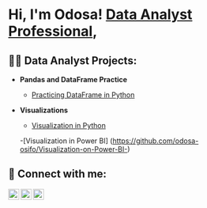 <h1>Hi, I'm Odosa!  <a href="https://www.linkedin.com/in/odosa-osifo-47784a194/">Data Analyst Professional</a>, 

<h2>👨‍💻 Data Analyst Projects:</h2>

- <b>Pandas and DataFrame Practice </b>
  - [Practicing DataFrame in Python](https://colab.research.google.com/drive/10GYAjd0NIpijw1_XDHd1xsqRqILKXYpy)
- <b>Visualizations  </b>
  - [Visualization in Python](https://colab.research.google.com/drive/10YxOk4DIGmLw-ciz4IuzVSkY2IzbLJwA) </b></i>

  -[Visualization in Power BI] (https://github.com/odosa-osifo/Visualization-on-Power-BI-)




<h2> 🤳 Connect with me:</h2>

[<img align="left" alt="JoshMadakor | Twitter" width="22px" src="https://cdn.jsdelivr.net/npm/simple-icons@v3/icons/twitter.svg" />][twitter]
[<img align="left" alt="JoshMadakor | LinkedIn" width="22px" src="https://cdn.jsdelivr.net/npm/simple-icons@v3/icons/linkedin.svg" />][linkedin]
[<img align="left" alt="JoshMadakor | Instagram" width="22px" src="https://cdn.jsdelivr.net/npm/simple-icons@v3/icons/instagram.svg" />][instagram]

[twitter]: https://twitter.com/Frankjnrodosa
[instagram]: https://www.instagram.com/_frankjnr/
[linkedin]: https://linkedin.com/in/odosa-osifo-47784a194

<!--
**odosa-osifo/odosa-osifo** is a ✨ _special_ ✨ repository because its `README.md` (this file) appears on your GitHub profile.

Here are some ideas to get you started:

- 🔭 I’m currently working on ...
- 🌱 I’m currently learning ...
- 👯 I’m looking to collaborate on ...
- 🤔 I’m looking for help with ...
- 💬 Ask me about ...
- 📫 How to reach me: ...
- 😄 Pronouns: ...
- ⚡ Fun fact: ...
-->
